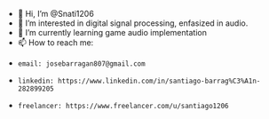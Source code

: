 - 👋 Hi, I’m @Snati1206
- 👀 I’m interested in digital signal processing, enfasized in audio.
- 🌱 I’m currently learning game audio implementation
- 📫 How to reach me: 
-     email: josebarragan807@gmail.com 
-     linkedin: https://www.linkedin.com/in/santiago-barrag%C3%A1n-282899205
-     freelancer: https://www.freelancer.com/u/santiago1206
